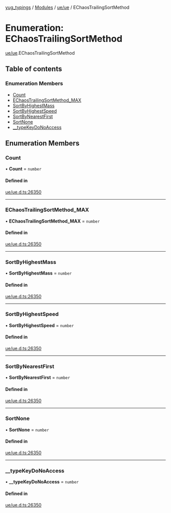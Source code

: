 [yug_typings](../README.md) / [Modules](../modules.md) / [ue/ue](../modules/ue_ue.md) / EChaosTrailingSortMethod

# Enumeration: EChaosTrailingSortMethod

[ue/ue](../modules/ue_ue.md).EChaosTrailingSortMethod

## Table of contents

### Enumeration Members

- [Count](ue_ue.EChaosTrailingSortMethod.md#count)
- [EChaosTrailingSortMethod\_MAX](ue_ue.EChaosTrailingSortMethod.md#echaostrailingsortmethod_max)
- [SortByHighestMass](ue_ue.EChaosTrailingSortMethod.md#sortbyhighestmass)
- [SortByHighestSpeed](ue_ue.EChaosTrailingSortMethod.md#sortbyhighestspeed)
- [SortByNearestFirst](ue_ue.EChaosTrailingSortMethod.md#sortbynearestfirst)
- [SortNone](ue_ue.EChaosTrailingSortMethod.md#sortnone)
- [\_\_typeKeyDoNoAccess](ue_ue.EChaosTrailingSortMethod.md#__typekeydonoaccess)

## Enumeration Members

### Count

• **Count** = `number`

#### Defined in

[ue/ue.d.ts:26350](https://github.com/YugMetaverse/yug_typings/blob/b7d9b19/ue/ue.d.ts#L26350)

___

### EChaosTrailingSortMethod\_MAX

• **EChaosTrailingSortMethod\_MAX** = `number`

#### Defined in

[ue/ue.d.ts:26350](https://github.com/YugMetaverse/yug_typings/blob/b7d9b19/ue/ue.d.ts#L26350)

___

### SortByHighestMass

• **SortByHighestMass** = `number`

#### Defined in

[ue/ue.d.ts:26350](https://github.com/YugMetaverse/yug_typings/blob/b7d9b19/ue/ue.d.ts#L26350)

___

### SortByHighestSpeed

• **SortByHighestSpeed** = `number`

#### Defined in

[ue/ue.d.ts:26350](https://github.com/YugMetaverse/yug_typings/blob/b7d9b19/ue/ue.d.ts#L26350)

___

### SortByNearestFirst

• **SortByNearestFirst** = `number`

#### Defined in

[ue/ue.d.ts:26350](https://github.com/YugMetaverse/yug_typings/blob/b7d9b19/ue/ue.d.ts#L26350)

___

### SortNone

• **SortNone** = `number`

#### Defined in

[ue/ue.d.ts:26350](https://github.com/YugMetaverse/yug_typings/blob/b7d9b19/ue/ue.d.ts#L26350)

___

### \_\_typeKeyDoNoAccess

• **\_\_typeKeyDoNoAccess** = `number`

#### Defined in

[ue/ue.d.ts:26350](https://github.com/YugMetaverse/yug_typings/blob/b7d9b19/ue/ue.d.ts#L26350)

